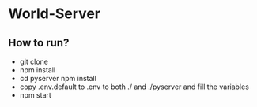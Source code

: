 # World-Server

## How to run?
* git clone
* npm install
* cd pyserver npm install
* copy .env.default to .env to both ./ and ./pyserver and fill the variables
* npm start
